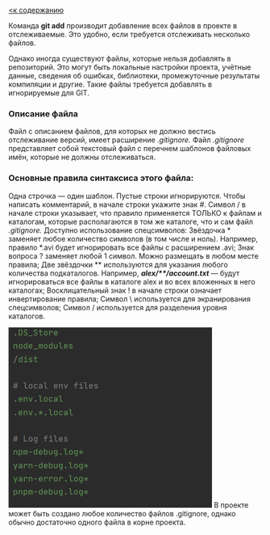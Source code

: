 [ <к содержанию](./readme.md)

Команда **git add** производит добавление всех файлов в проекте в отслеживаемые. Это удобно, если требуется отслеживать несколько файлов.

Однако иногда существуют файлы, которые нельзя добавлять в репозиторий. Это могут быть локальные настройки проекта, учётные данные, сведения об ошибках, библиотеки, промежуточные результаты компиляции и другие. Такие файлы требуется добавлять в игнорируемые для GIT.

### Описание файла

Файл с описанием файлов, для которых не должно вестись отслеживание версий, имеет расширение *.gitignore.* Файл *.gitignore* представляет собой текстовый файл с перечнем шаблонов файловых имён, которые не должны отслеживаться.

### Основные правила синтаксиса этого файла:

Одна строчка — один шаблон.
Пустые строки игнорируются.
Чтобы написать комментарий, в начале строки укажите знак #.
Символ / в начале строки указывает, что правило применяется ТОЛЬКО к файлам и каталогам, которые располагаются в том же каталоге, что и сам файл *.gitignore.*
Доступно использование спецсимволов:
Звёздочка * заменяет любое количество символов (в том числе и ноль). Например, правило *.avi будет игнорировать все файлы с расширением .avi;
Знак вопроса ? заменяет любой 1 символ. Можно размещать в любом месте правила;
Две звёздочки ** используются для указания любого количества подкаталогов. Например, ___alex/**/account.txt___  — будут игнорироваться все файлы в каталоге alex и во всех вложенных в него каталогах;
Восклицательный знак ! в начале строки означает инвертирование правила;
Символ \ используется для экранирования спецсимволов;
Символ / используется для разделения уровня каталогов.

![Пример содержипого .gitignore](assets\gitignore.png)
В проекте может быть создано любое количество файлов .gitignore, однако обычно достаточно одного файла в корне проекта.